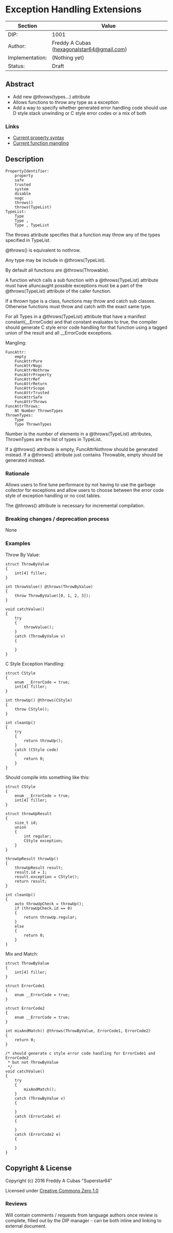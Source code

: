 # Exception Handling Extensions

| Section         | Value                                                           |
|-----------------|-----------------------------------------------------------------|
| DIP:            | 1001                                                            |
| Author:         | Freddy A Cubas (hexagonalstar64@gmail.com)                      |
| Implementation: | (Nothing yet)                                                   |
| Status:         | Draft                                                           |

## Abstract

* Add new @throws(types...) attribute
* Allows functions to throw any type as a exception
* Add a way to specify whether generated error handling code should use D style 
stack unwinding or C style error codes or a mix of both

### Links

* [Current property syntax](https://dlang.org/spec/attribute.html#PropertyIdentifier)
* [Current function mangling](https://dlang.org/spec/abi.html#FuncAttr)

## Description

	PropertyIdentifier:
		property
		safe
		trusted
		system
		disable
		nogc
		throws()
		throws(TypeList)
	TypeList:
		Type
		Type ,
		Type , TypeList

The throws attribute specifies that a function may throw any of the types 
specified in TypeList.

@throws() is equivalent to nothrow.

Any type may be include in @throws(TypeList).

By default all functions are @throws(Throwable).

A function which calls a sub function with a @throws(TypeList) attribute must 
have alluncaught possible exceptions must be a part of the @throws(TypeList) 
attribute of the caller function.

If a thrown type is a class, functions may throw and catch sub classes.
Otherwise functions must throw and catch with the exact same type.

For all Types in a @throws(TypeList) attribute that have a manifest 
constant(__ErrorCode) and that constant evaluates to true, the compiler should
generate C style error code handling for that function using a tagged union of
the result and all __ErrorCode exceptions.

Mangling:

	FuncAttr:
		empty
		FuncAttrPure
		FuncAttrNogc
		FuncAttrNothrow
		FuncAttrProperty
		FuncAttrRef
		FuncAttrReturn
		FuncAttrScope
		FuncAttrTrusted
		FuncAttrSafe
		FuncAttrThrows
	FuncAttrThrows:
		Nt Number ThrownTypes
	ThrownTypes:
		Type
		Type ThrownTypes

Number is the number of elements in a @throws(TypeList) attributes, ThrownTypes
are the list of types in TypeList.

If a @throws() attribute is empty, FuncAttrNothrow should be generated instead.
If a @throws() attribute just contains Throwable, empty should be generated
instead.

### Rationale

Allows users to fine tune performace by not having to use the garbage collector for
exceptions and allow users to choose between the error code style of exception
handling or no cost tables.

The @throws() attribute is necessary for incremental compilation.

### Breaking changes / deprecation process

None

### Examples

Throw By Value:

	struct ThrowByValue
	{
		int[4] filler;
	}

	int throwValue() @throws(ThrowByValue)
	{
		throw ThrowByValue([0, 1, 2, 3]);
	}

	void catchValue()
	{
		try
		{
		    throwValue();
		}
		catch (ThrowByValue v)
		{

		}
	}

C Style Exception Handling:

	struct CStyle
	{
		enum __ErrorCode = true;
		int[4] filler;
	}

	int throwUp() @throws(CStyle)
	{
		throw CStyle();
	}

	int cleanUp()
	{
		try
		{
		    return throwUp();
		}
		catch (CStyle code)
		{
		    return 0;
		}
	}
Should compile into something like this:

	struct CStyle
	{
		enum __ErrorCode = true;
		int[4] filler;
	}

	struct throwUpResult
	{
		size_t id;
		union
		{
		    int regular;
		    CStyle exception;
		}
	}

	throwUpResult throwUp()
	{
		throwUpResult result;
		result.id = 1;
		result.exception = CStyle();
		return result;
	}

	int cleanUp()
	{
		auto throwUpCheck = throwUp();
		if (throwUpCheck.id == 0)
		{
		    return throwUp.regular;
		}
		else
		{
		    return 0;
		}
	}

Mix and Match:

	struct ThrowByValue
	{
		int[4] filler;
	}

	struct ErrorCode1
	{
		enum __ErrorCode = true;
	}

	struct ErrorCode2
	{
		enum __ErrorCode = true;
	}

	int mixAndMatch() @throws(ThrowByValue, ErrorCode1, ErrorCode2)
	{
		return 0;
	}

	/* should generate c style error code handling for ErrorCode1 and ErrorCode2
	 * but not ThrowByValue
	 */
	void catchValue()
	{
		try
		{
		    mixAndMatch();
		}
		catch (ThrowByValue v)
		{

		}
		catch (ErrorCode1 e)
		{

		}
		catch (ErrorCode2 e)
		{

		}
	}

## Copyright & License

Copyright (c) 2016 Freddy A Cubas "Superstar64"

Licensed under [Creative Commons Zero 1.0](https://creativecommons.org/publicdomain/zero/1.0/legalcode.txt)

### Reviews

Will contain comments / requests from language authors once review is complete,
filled out by the DIP manager - can be both inline and linking to external
document.
